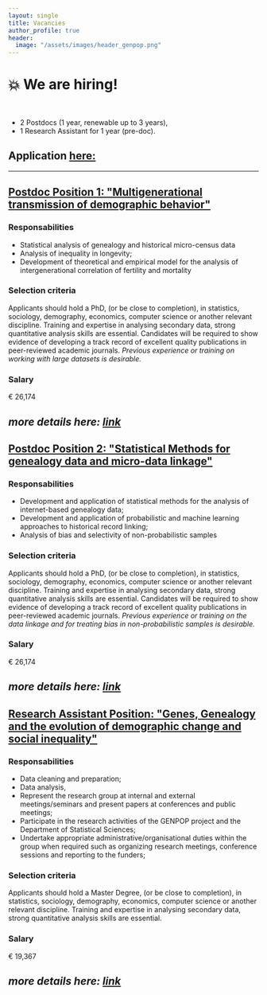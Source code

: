 ```yaml
---
layout: single
title: Vacancies
author_profile: true
header:
  image: "/assets/images/header_genpop.png"
---
```


# :boom: We are hiring!
​
* 2 Postdocs (1 year, renewable up to 3 years),
* 1 Research Assistant for 1 year (pre-doc).

## Application [here:](https://bandi.unibo.it/ricerca/assegni-ricerca?str=stat)
---

## [Postdoc Position 1: "Multigenerational transmission of demographic behavior"](assegno_Multigenerational.pdf)

### Responsabilities
*	Statistical analysis of genealogy and historical micro-census data
*	Analysis of inequality in longevity;
*	Development of theoretical and empirical model for the analysis of intergenerational  correlation of fertility and  mortality

### Selection criteria
Applicants should hold a PhD, (or be close to completion), in statistics,  sociology, demography, economics, computer science or another relevant discipline. Training and expertise in analysing secondary data, strong quantitative analysis skills are essential. Candidates will be required to show evidence of developing a track record of excellent quality publications in peer-reviewed academic journals. *Previous experience or training on working with large datasets is desirable.*  

### Salary
€ 26,174

*more details here: [link](assegno_Multigenerational.pdf)*
---
## [Postdoc Position 2: "Statistical Methods for genealogy data and micro-data linkage"](assegno_Methods.pdf)

### Responsabilities
*	Development and application of statistical methods for the analysis of internet-based genealogy data;
*	Development and application of probabilistic and machine learning approaches to historical record linking;
*	Analysis of bias and selectivity of non-probabilistic samples

### Selection criteria
Applicants should hold a PhD, (or be close to completion), in statistics,  sociology, demography, economics, computer science or another relevant discipline. Training and expertise in analysing secondary data, strong quantitative analysis skills are essential. Candidates will be required to show evidence of developing a track record of excellent quality publications in peer-reviewed academic journals. *Previous experience or training on the data linkage and for treating bias in non-probabilistic samples is desirable.*  

### Salary
€ 26,174

*more details here: [link](assegno_Methods.pdf)*
---

## [Research Assistant Position: "Genes, Genealogy and the evolution of demographic change and social inequality"](assegno_RA.pdf)

### Responsabilities
*	Data cleaning and preparation;
*	Data analysis,
* Represent the research group at internal and external meetings/seminars and
present papers at conferences and public meetings;
* Participate in the research activities of the GENPOP project and the Department of Statistical Sciences;
* Undertake appropriate administrative/organisational duties within the group when required such as organizing research meetings, conference sessions and reporting to the funders;

### Selection criteria
Applicants should hold a Master Degree, (or be close to completion), in statistics, sociology, demography, economics, computer science or another relevant discipline. Training and expertise in analysing secondary data, strong quantitative analysis skills are essential.

### Salary
€ 19,367

*more details here: [link](assegno_RA.pdf)*
---
